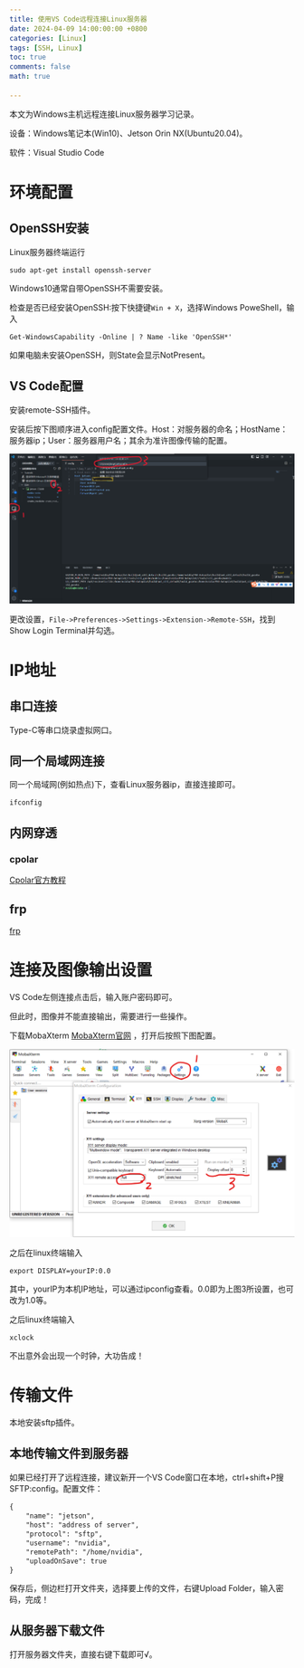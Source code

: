 ```yaml
---
title: 使用VS Code远程连接Linux服务器
date: 2024-04-09 14:00:00:00 +0800
categories: [Linux]
tags: [SSH, Linux]
toc: true 
comments: false
math: true

---
```


本文为Windows主机远程连接Linux服务器学习记录。

设备：Windows笔记本(Win10)、Jetson Orin NX(Ubuntu20.04)。

软件：Visual Studio Code

# 环境配置

## OpenSSH安装

 Linux服务器终端运行

```shell
sudo apt-get install openssh-server
```

Windows10通常自带OpenSSH不需要安装。

检查是否已经安装OpenSSH:按下快捷键`Win + X`，选择Windows PoweShell，输入

```shell
Get-WindowsCapability -Online | ? Name -like 'OpenSSH*'
```

如果电脑未安装OpenSSH，则State会显示NotPresent。

## VS Code配置

安装remote-SSH插件。

安装后按下图顺序进入config配置文件。Host：对服务器的命名；HostName：服务器ip；User：服务器用户名；其余为准许图像传输的配置。

![](/assets/img/linuxSSH1.png)

更改设置，`File->Preferences->Settings->Extension->Remote-SSH`，找到Show Login Terminal并勾选。

# IP地址

## 串口连接

Type-C等串口烧录虚拟网口。

## 同一个局域网连接

同一个局域网(例如热点)下，查看Linux服务器ip，直接连接即可。

```ssh
ifconfig
```

## 内网穿透

### cpolar

[Cpolar官方教程](https://www.cpolar.com/blog)

## frp

[frp](https://github.com/fatedier/frp)

# 连接及图像输出设置

VS Code左侧连接点击后，输入账户密码即可。

但此时，图像并不能直接输出，需要进行一些操作。

下载MobaXterm [MobaXterm官网](https://mobaxterm.mobatek.net/download.html) ，打开后按照下图配置。

![](/assets/img/linuxSSH2.png)

之后在linux终端输入

```shell
export DISPLAY=yourIP:0.0
```

其中，yourIP为本机IP地址，可以通过ipconfig查看。0.0即为上图3所设置，也可改为1.0等。

之后linux终端输入

```shell
xclock
```

不出意外会出现一个时钟，大功告成！

# 传输文件

本地安装sftp插件。

## 本地传输文件到服务器

如果已经打开了远程连接，建议新开一个VS Code窗口在本地，ctrl+shift+P搜SFTP:config。配置文件：

```config
{
    "name": "jetson",   
    "host": "address of server",
    "protocol": "sftp",
    "username": "nvidia",
    "remotePath": "/home/nvidia",
    "uploadOnSave": true
}
```

保存后，侧边栏打开文件夹，选择要上传的文件，右键Upload Folder，输入密码，完成！

## 从服务器下载文件

打开服务器文件夹，直接右键下载即可√。
